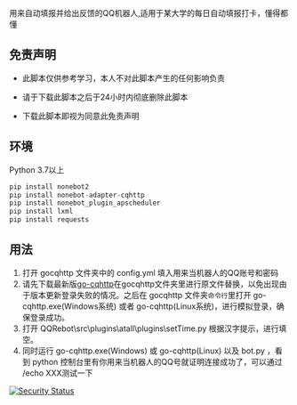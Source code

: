 用来自动填报并给出反馈的QQ机器人,适用于某大学的每日自动填报打卡，懂得都懂

## 免责声明

- 此脚本仅供参考学习，本人不对此脚本产生的任何影响负责

- 请于下载此脚本之后于24小时内彻底删除此脚本

- 下载此脚本即视为同意此免责声明

  

## 环境
Python 3.7以上
```python
pip install nonebot2
pip install nonebot-adapter-cqhttp
pip install nonebot_plugin_apscheduler
pip install lxml
pip install requests
```
## 用法
1. 打开 gocqhttp 文件夹中的 config.yml 填入用来当机器人的QQ账号和密码
2. 请先下载最新版[go-cqhttp](https://github.com/Mrs4s/go-cqhttp/releases)在gocqhttp文件夹里进行原文件替换，以免出现由于版本更新登录失败的情况。之后在 gocqhttp 文件夹`命令行`里打开 go-cqhttp.exe(Windows系统) 或者 go-cqhttp(Linux系统)，进行模拟登录，确保登录成功。
3. 打开 QQRebot\src\plugins\atall\plugins\setTime.py
  根据汉字提示，进行填空。
4. 同时运行 go-cqhttp.exe(Windows) 或 go-cqhttp(Linux) 以及 bot.py ，看到 python 控制台里有你用来当机器人的QQ号就证明连接成功了，可以通过 /echo XXX测试一下

[![Security Status](https://s.murphysec.com/badge/wowwuao/AutoReport_QQrebot.svg)](https://www.murphysec.com/p/wowwuao/AutoReport_QQrebot)
